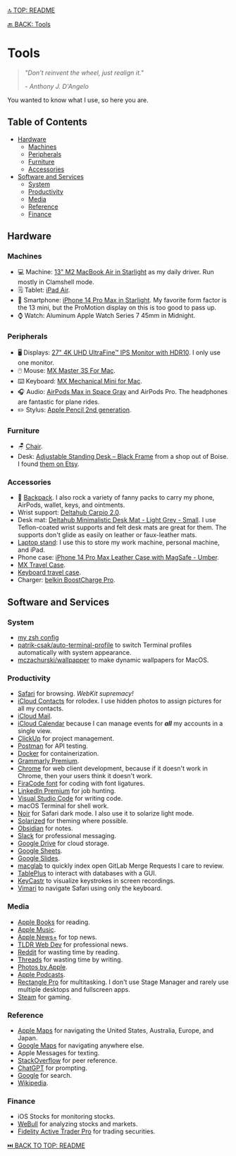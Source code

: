 [🔝 TOP: README](README.md)

[🔙 BACK: Tools](README.md#tools)

Tools
==========

> *"Don't reinvent the wheel, just realign it."*
>
> *- Anthony J. D'Angelo*

You wanted to know what I use, so here you are.

Table of Contents
---------------------------

- [Hardware](#hardware)
	- [Machines](#machines)
	- [Peripherals](#peripherals)
	- [Furniture](#furniture)
	- [Accessories](#accessories)
- [Software and Services](#software-and-services)
	- [System](#system)
	- [Productivity](#productivity)
	- [Media](#media)
	- [Reference](#reference)
	- [Finance](#finance)

Hardware
---------------

### Machines

- 💻 Machine: [13" M2 MacBook Air in Starlight](https://www.apple.com/macbook-air-13-and-15-m2/) as my daily driver. Run mostly in Clamshell mode.
- 🗒️ Tablet: [iPad Air](https://www.apple.com/ipad-air/).
- 📱 Smartphone: [iPhone 14 Pro Max in Starlight](https://www.apple.com/iphone-14-pro/). My favorite form factor is the 13 mini, but the ProMotion display on this is too good to pass up.
- ⌚️ Watch: Aluminum Apple Watch Series 7 45mm in Midnight.

### Peripherals

- 🖥️ Displays: [27" 4K UHD UltraFine™ IPS Monitor with HDR10](https://www.lg.com/us/monitors/lg-27ul500-w-4k-uhd-led-monitor). I only use one monitor.
- 🖱️ Mouse: [MX Master 3S For Mac](https://www.logitech.com/en-us/products/mice/mx-master-3s-mac-bluetooth-mouse.910-006570.html).
- ⌨️ Keyboard: [MX Mechanical Mini for Mac](https://www.logitech.com/en-us/products/keyboards/mx-mechanical-mini-mac.920-010831.html).
- 🎧 Audio: [AirPods Max in Space Gray](https://www.apple.com/airpods-max/) and AirPods Pro. The headphones are fantastic for plane rides.
- ✏️ Stylus: [Apple Pencil 2nd generation](https://www.apple.com/apple-pencil/).

### Furniture

- 🪑 [Chair](https://www.amazon.com/Computer-Ergonomic-Adjustable-Executive-Capacity/dp/B08RNGTX92/ref=sr_1_31?crid=KXVESLVPRCEF&keywords=cognac%2Boffice%2Bchair&qid=1694493093&sprefix=cognac%2Boffice%2Bchair%2Caps%2C144&sr=8-31&ufe=app_do%3Aamzn1.fos.f5122f16-c3e8-4386-bf32-63e904010ad0&th=1).
- Desk: [Adjustable Standing Desk – Black Frame](https://riversidebenches.com/product/adjustable-standing-desk-black-frame/) from a shop out of Boise. I found [them on Etsy](https://www.etsy.com/shop/RiversideBenches?ref=shop-header-name&listing_id=818605771).

### Accessories

- 🎒 [Backpack](https://www.amazon.com/Leather-Laptop-Backpack-Briefcase-College/dp/B0B5TBH8HP/ref=sr_1_10?crid=16D5H75TG89SB&keywords=leather+backpack+for+men&qid=1694492814&sprefix=leather+backpack+for+men%2Caps%2C141&sr=8-10). I also rock a variety of fanny packs to carry my phone, AirPods, wallet, keys, and ointments.
- Wrist support: [Deltahub Carpio 2.0](https://us.deltahub.io/products/carpio-2).
- Desk mat: [Deltahub Minimalistic Desk Mat - Light Grey - Small](https://us.deltahub.io/products/minimalistic-desk-pad). I use Teflon-coated wrist supports and felt desk mats are great for them. The supports don't glide as easily on leather or faux-leather mats.
- [Laptop stand](https://www.amazon.com/Vertical-Laptop-Stand-AboveTEK-Computer/dp/B08F73W3XS?pd_rd_w=pSyMS&content-id=amzn1.sym.1a072a44-84d1-4c51-bf0f-3547594e8217&pf_rd_p=1a072a44-84d1-4c51-bf0f-3547594e8217&pf_rd_r=RXRRPN548FC48D3AY5BV&pd_rd_wg=vqK5h&pd_rd_r=424627d6-6253-49f3-a9e6-732ad372d15d&pd_rd_i=B08F73W3XS&ref_=pd_bap_d_grid_rp_0_69_t&th=1): I use this to store my work machine, personal machine, and iPad.
- Phone case: [iPhone 14 Pro Max Leather Case with MagSafe - Umber](https://www.apple.com/shop/product/MPPQ3ZM/A/iphone-14-pro-max-leather-case-with-magsafe-umber?fnode=933c952949f600613fb0602f0b0bd10dd164f1468dc69bb061fd51bbdcd6f533eb77d9c3c5bd158367d40557f07e9a5fe92498d32c5dd9a90f02ef050d2e178459d583854a292abe89cc84add5003feaff7c6ef01a331cc2b3885060aa0601521a7362b06311eb674f8d4c41a8127ee3).
- [MX Travel Case](https://www.logitech.com/en-us/products/mice/mx-travel-case.956-000026.html).
- [Keyboard travel case](https://www.amazon.com/dp/B0B38S4MW4?ref=ppx_yo2ov_dt_b_product_details&th=1).
- Charger: [belkin BoostCharge Pro](https://www.belkin.com/3-in-1-wireless-charger-with-official-magsafe-charging-15w/P-WIZ017.html).

Software and Services
-----------------------------------

### System

- [my zsh config](/tools/.zshrc)
- [patrik-csak/auto-terminal-profile](https://github.com/patrik-csak/auto-terminal-profile) to switch Terminal profiles automatically with system appearance.
- [mczachurski/wallpapper](https://github.com/mczachurski/wallpapper) to make dynamic wallpapers for MacOS.

### Productivity

- [Safari](https://www.apple.com/safari/) for browsing. *WebKit supremacy!*
- [iCloud Contacts](https://www.icloud.com/contacts) for rolodex. I use hidden photos to assign pictures for all my contacts.
- [iCloud Mail](https://www.icloud.com/mail).
- [iCloud Calendar](https://www.icloud.com/calendar) because I can manage events for ***all*** my accounts in a single view.
- [ClickUp](https://clickup.com) for project management.
- [Postman](https://www.postman.com) for API testing.
- [Docker](https://www.docker.com) for containerization.
- [Grammarly Premium](https://www.grammarly.com).
- [Chrome](https://www.google.com/chrome/) for web client development, because if it doesn't work in Chrome, then your users think it doesn't work.
- [FiraCode font](https://github.com/tonsky/FiraCode) for coding with font ligatures.
- [LinkedIn Premium](https://premium.linkedin.com) for job hunting.
- [Visual Studio Code](https://code.visualstudio.com) for writing code.
- macOS Terminal for shell work.
- [Noir](https://getnoir.app) for Safari dark mode. I also use it to solarize light mode.
- [Solarized](https://ethanschoonover.com/solarized/) for theming where possible.
- [Obsidian](https://obsidian.md) for notes.
- [Slack](https://slack.com) for professional messaging.
- [Google Drive](https://drive.google.com/) for cloud storage.
- [Google Sheets](https://sheets.google.com/).
- [Google Slides](https://slides.google.com/).
- [macglab](https://github.com/mjburtenshaw/macglab) to quickly index open GitLab Merge Requests I care to review.
- [TablePlus](https://tableplus.com) to interact with databases with a GUI.
- [KeyCastr](https://github.com/keycastr/keycastr) to visualize keystrokes in screen recordings.
- [Vimari](https://github.com/televator-apps/vimari) to navigate Safari using only the keyboard.

### Media

- [Apple Books](https://www.apple.com/apple-books/) for reading.
- [Apple Music](https://www.apple.com/apple-music/).
- [Apple News+](https://www.apple.com/apple-news/) for top news.
- [TLDR Web Dev](https://tldr.tech/webdev) for professional news.
- [Reddit](https://www.reddit.com) for wasting time by reading.
- [Threads](https://www.threads.net) for wasting time by writing.
- [Photos by Apple](https://www.apple.com/ios/photos/).
- [Apple Podcasts](https://www.apple.com/apple-podcasts/).
- [Rectangle Pro](https://rectangleapp.com/pro) for multitasking. I don't use Stage Manager and rarely use multiple desktops and fullscreen apps.
- [Steam](https://store.steampowered.com) for gaming.

### Reference

- [Apple Maps](https://www.apple.com/maps/) for navigating the United States, Australia, Europe, and Japan.
- [Google Maps](https://maps.google/com/) for navigating anywhere else.
- Apple Messages for texting.
- [StackOverflow](https://stackoverflow.com) for peer reference.
- [ChatGPT](https://chat.openai.com) for prompting.
- [Google](https://www.google.com/) for search.
- [Wikipedia](https://www.wikipedia.org).

### Finance

- iOS Stocks for monitoring stocks.
- [WeBull](https://www.webull.com) for analyzing stocks and markets.
- [Fidelity Active Trader Pro](https://www.fidelity.com/trading/advanced-trading-tools/active-trader-pro/overview) for trading securities.

[⏭️ BACK TO TOP: README](README.md)
